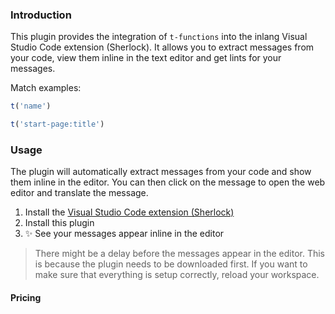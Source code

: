 ### Introduction

This plugin provides the integration of `t-functions` into the inlang Visual Studio Code extension (Sherlock). It allows you to extract messages from your code, view them inline in the text editor and get lints for your messages.

Match examples:
```ts
t('name')
```
```ts
t('start-page:title')
```

### Usage

The plugin will automatically extract messages from your code and show them inline in the editor. You can then click on the message to open the web editor and translate the message.

1. Install the [Visual Studio Code extension (Sherlock)](https://inlang.com/m/r7kp499g)
2. Install this plugin
3. ✨ See your messages appear inline in the editor

> There might be a delay before the messages appear in the editor. This is because the plugin needs to be downloaded first. If you want to make sure that everything is setup correctly, reload your workspace.

#### Pricing 

<doc-pricing></doc-pricing>